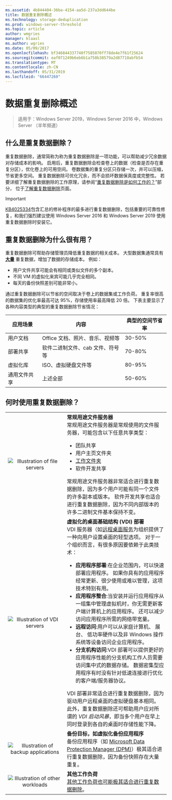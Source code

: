 ```yaml
---
ms.assetid: 4b844404-36ba-4154-aa5d-237a3dd644be
title: 数据重复删除概述
ms.technology: storage-deduplication
ms.prod: windows-server-threshold
ms.topic: article
author: wmgries
manager: klaasl
ms.author: wgries
ms.date: 05/09/2017
ms.openlocfilehash: bf346844337740f7585070ff78de4e7f61f25624
ms.sourcegitcommit: eaf071249b6eb6b1a758b38579a2d87710abfb54
ms.translationtype: MT
ms.contentlocale: zh-CN
ms.lasthandoff: 05/31/2019
ms.locfileid: "66447260"
---
```

# <a name="data-deduplication-overview"></a>数据重复删除概述

> 适用于：Windows Server 2019，Windows Server 2016 中，Windows Server （半年频道） 

## <a name="what-is-dedup"></a>什么是重复数据删除？

重复数据删除，通常简称为称为重复数据删除是一项功能，可以帮助减少冗余数据对存储成本的影响。 启用后，重复数据删除会检查卷上的数据（检查是否存在重复分区），优化卷上的可用空间。 卷数据集的重复分区只存储一次，并可以压缩，节省更多空间。 重复数据删除可优化冗余，而不会损坏数据保真度或完整性。 若要详细了解重复数据删除的工作原理，请参阅“[重复数据删除是如何工作的？](understand.md#how-does-dedup-work)”部分， 位于[了解重复数据删除](understand.md)页面。

> [!Important]  
> [KB4025334](https://support.microsoft.com/kb/4025334)包含汇总的修补程序的最多进行重复数据删除，包括重要的可靠性修复，和我们强烈建议使用 Windows Server 2016 和 Windows Server 2019 使用重复数据删除时安装它。

## <a name="why-is-dedup-useful"></a>重复数据删除为什么很有用？

重复数据删除可帮助存储管理员降低重复数据的相关成本。 大型数据集通常具有 **<u>大量</u>** 重复数据，增加了数据的存储成本。 例如：

- 用户文件共享可能会有相同或类似文件的多个副本。
- 不同 VM 的虚拟化来宾可能几乎完全相同。
- 每天的备份快照差别可能非常小。

通过重复数据删除可以节省的空间取决于卷上的数据集或工作负荷。 重复率很高的数据集的优化率最高可达 95%，存储使用率最高降低 20 倍。 下表主要显示了各种内容类型的典型的重复数据删除节省情况：

| 应用场景       | 内容                                        | 典型的空间节省率 |
|----------------|------------------------------------------------|-----------------------|
| 用户文档 | Office 文档、照片、音乐、视频等  | 30-50%                |
| 部署共享 | 软件二进制文件、cab 文件、符号等 | 70-80%                |
| 虚拟化库 | ISO、虚拟硬盘文件等  | 80-95%                |
| 通用文件共享 | 上述全部                           | 50-60%                |

## <a id="when-can-dedup-be-used"></a>何时使用重复数据删除？  
<table>
    <tbody>
        <tr>
            <td style="text-align:center;min-width:150px;vertical-align:center;"><img src="media/overview-clustered-gpfs.png" alt="Illustration of file servers" /></td>
            <td style="vertical-align:top">
                <b>常规用途文件服务器</b><br />
常规用途文件服务器是常规使用的文件服务器，可能包含以下任意共享类型： <ul>
                    <li>团队共享</li>
                    <li>用户主页文件夹</li>
                    <li><a href="https://technet.microsoft.com/library/dn265974.aspx">工作文件夹</a></li>
                    <li>软件开发共享</li>
                </ul>
常规用途文件服务器非常适合进行重复数据删除，因为多个用户可能有同一个文件的许多副本或版本。 软件开发共享也适合进行重复数据删除，因为不同内部版本的许多二进制文件基本保持不变。 
            </td>
        </tr>
        <tr>
            <td style="text-align:center;min-width:150px;vertical-align:center;"><img src="media/overview-vdi.png" alt="Illustration of VDI servers" /></td>
            <td style="vertical-align:top">
                <b>虚拟化的桌面基础结构 (VDI) 部署</b><br />
VDI 服务器（如<a href="https://technet.microsoft.com/library/cc725560.aspx">远程桌面服务</a>为组织提供了一种向用户设置桌面的轻型选项。 对于一个组织而言，有很多原因要依赖于此类技术： <ul>
                    <li><b>应用程序部署</b>:在企业范围内，可以快速部署应用程序。 如果你具有的应用程序经常更新、很少使用或难以管理，这项技术特别有用。</li>
                    <li><b>应用程序整合</b>:当安装并运行应用程序从一组集中管理虚拟机时，你无需更新客户端计算机上的应用程序。 还可以减少访问应用程序所需的网络带宽量。</li>
                    <li><b>远程访问</b>:用户可以从家庭计算机、 展台、 低功率硬件以及非 Windows 操作系统等设备访问企业应用程序。</li>
                    <li><b>分支机构访问</b>:VDI 部署可以提供更好的应用程序性能的分支机构工作人员需要访问集中式的数据存储。 数据密集型应用程序有时没有针对低速连接进行优化的客户端/服务器协议。</li>
                </ul>
VDI 部署非常适合进行重复数据删除，因为驱动用户远程桌面的虚拟硬盘基本相同。 此外，重复数据删除还可帮助用户应对所谓的 <em>VDI 启动风暴</em>，即当多个用户在早上同时登录到各自的桌面时存储性能下降。
            </td>
        </tr>
        <tr>
            <td style="text-align:center;min-width:150px;vertical-align:center;"><img src="media/overview-backup.png" alt="Illustration of backup applications" /></td>
            <td style="vertical-align:top">
                <b>备份目标，如虚拟化备份应用程序</b><br />
备份应用程序（如 <a href="https://technet.microsoft.com/library/hh758173.aspx">Microsoft Data Protection Manager (DPM)</a>）极其适合进行重复数据删除，因为备份快照存在大量重复。
            </td>
        </tr>
        <tr>
            <td style="text-align:center;min-width:150px;vertical-align:center;"><img src="media/overview-other.png" alt="Illustration of other workloads" /></td>
            <td style="vertical-align:top">
                <b>其他工作负荷</b><br />
                <a href="install-enable.md#enable-dedup-candidate-workloads" data-raw-source="[Other workloads may also be excellent candidates for Data Deduplication](install-enable.md#enable-dedup-candidate-workloads)">其他工作负荷也可能极其适合进行重复数据删除</a>。
            </td>
        </tr>
    </tbody>
</table>
